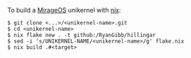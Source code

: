 
To build a [MirageOS](https://mirage.io) unikernel with [nix](https://nixos.org):
```
$ git clone <...>/<unikernel-name>.git
$ cd <unikernel-name>
$ nix flake new . -t github:/RyanGibb/hillingar
$ sed -i 's/UNIKERNEL-NAME/<unikernel-name>/g' flake.nix
$ nix build .#<target>
```

